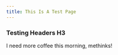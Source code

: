 ```yaml
---
title: This Is A Test Page
---
```

### Testing Headers H3
I need more coffee this morning, methinks!
